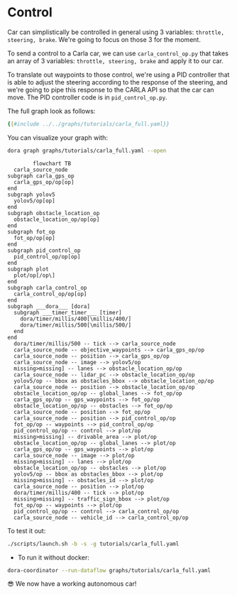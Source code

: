 # Control

Car can simplistically be controlled in general using 3 variables: `throttle, steering, brake`. We're going to focus on those 3 for the moment.

To send a control to a Carla car, we can use `carla_control_op.py` that takes an array of 3 variables: `throttle, steering, brake` and apply it to our car.

To translate out waypoints to those control, we're using a PID controller that is able to adjust the steering according to the response of the steering, and we're going to pipe this response to the CARLA API so that the car can move. The PID controller code is in `pid_control_op.py`.

The full graph look as follows:

```yaml
{{#include ../../graphs/tutorials/carla_full.yaml}}
```

You can visualize your graph with:
```bash
dora graph graphs/tutorials/carla_full.yaml --open                 
 ```

```mermaid
        flowchart TB
  carla_source_node
subgraph carla_gps_op
  carla_gps_op/op[op]
end
subgraph yolov5
  yolov5/op[op]
end
subgraph obstacle_location_op
  obstacle_location_op/op[op]
end
subgraph fot_op
  fot_op/op[op]
end
subgraph pid_control_op
  pid_control_op/op[op]
end
subgraph plot
  plot/op[/op\]
end
subgraph carla_control_op
  carla_control_op/op[op]
end
subgraph ___dora___ [dora]
  subgraph ___timer_timer___ [timer]
    dora/timer/millis/400[\millis/400/]
    dora/timer/millis/500[\millis/500/]
  end
end
  dora/timer/millis/500 -- tick --> carla_source_node
  carla_source_node -- objective_waypoints --> carla_gps_op/op
  carla_source_node -- position --> carla_gps_op/op
  carla_source_node -- image --> yolov5/op
  missing>missing] -- lanes --> obstacle_location_op/op
  carla_source_node -- lidar_pc --> obstacle_location_op/op
  yolov5/op -- bbox as obstacles_bbox --> obstacle_location_op/op
  carla_source_node -- position --> obstacle_location_op/op
  obstacle_location_op/op -- global_lanes --> fot_op/op
  carla_gps_op/op -- gps_waypoints --> fot_op/op
  obstacle_location_op/op -- obstacles --> fot_op/op
  carla_source_node -- position --> fot_op/op
  carla_source_node -- position --> pid_control_op/op
  fot_op/op -- waypoints --> pid_control_op/op
  pid_control_op/op -- control --> plot/op
  missing>missing] -- drivable_area --> plot/op
  obstacle_location_op/op -- global_lanes --> plot/op
  carla_gps_op/op -- gps_waypoints --> plot/op
  carla_source_node -- image --> plot/op
  missing>missing] -- lanes --> plot/op
  obstacle_location_op/op -- obstacles --> plot/op
  yolov5/op -- bbox as obstacles_bbox --> plot/op
  missing>missing] -- obstacles_id --> plot/op
  carla_source_node -- position --> plot/op
  dora/timer/millis/400 -- tick --> plot/op
  missing>missing] -- traffic_sign_bbox --> plot/op
  fot_op/op -- waypoints --> plot/op
  pid_control_op/op -- control --> carla_control_op/op
  carla_source_node -- vehicle_id --> carla_control_op/op
```

To test it out:

```bash
./scripts/launch.sh -b -s -g tutorials/carla_full.yaml
```

- To run it without docker:

```bash
dora-coordinator --run-dataflow graphs/tutorials/carla_full.yaml
```

😎 We now have a working autonomous car!